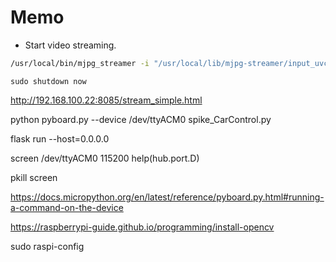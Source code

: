 # Memo




* Start video streaming.
```bash
/usr/local/bin/mjpg_streamer -i "/usr/local/lib/mjpg-streamer/input_uvc.so -n -f 10 -r 1280x720" -o "/usr/local/lib/mjpg-streamer/output_http.so -p 8085 -w /usr/local/share/mjpg-streamer/www"
```


    sudo shutdown now
    
http://192.168.100.22:8085/stream_simple.html


python pyboard.py --device /dev/ttyACM0 spike_CarControl.py

flask run --host=0.0.0.0

screen /dev/ttyACM0 115200
help(hub.port.D)

pkill screen

https://docs.micropython.org/en/latest/reference/pyboard.py.html#running-a-command-on-the-device

https://raspberrypi-guide.github.io/programming/install-opencv


sudo raspi-config
